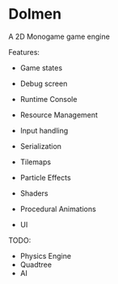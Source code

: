# Dolmen
A 2D Monogame game engine

Features:
 - Game states
 - Debug screen
 - Runtime Console
 - Resource Management
 - Input handling
 - Serialization
 - Tilemaps

 - Particle Effects
 - Shaders
 - Procedural Animations
 - UI



TODO:
 * Physics Engine
 * Quadtree
 * AI
